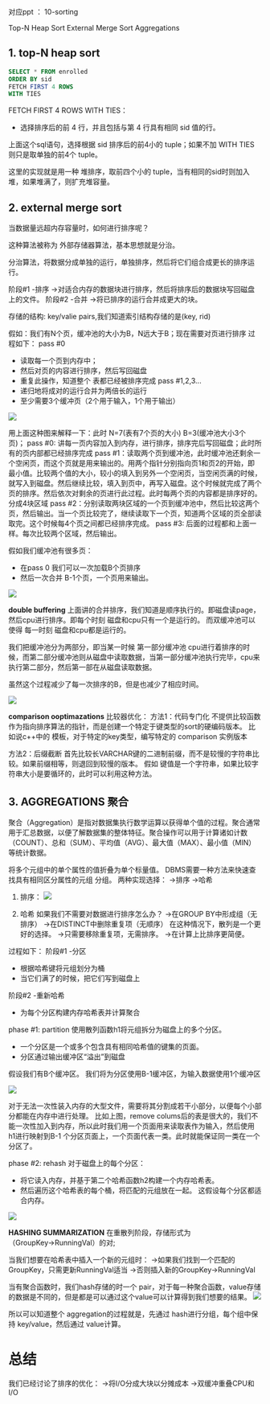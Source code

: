 对应ppt ： 10-sorting

Top-N Heap Sort
External Merge Sort
Aggregations

## 1. top-N heap sort
```sql
SELECT * FROM enrolled
ORDER BY sid
FETCH FIRST 4 ROWS
WITH TIES
```
FETCH FIRST 4 ROWS WITH TIES：
+ 选择排序后的前 4 行，并且包括与第 4 行具有相同 sid 值的行。

上面这个sql语句，选择根据 sid 排序后的前4小的 tuple；如果不加 WITH TIES 则只是取单独的前4个 tuple。

这里的实现就是用一种 堆排序，取前四个小的 tuple，当有相同的sid时则加入堆，如果堆满了，则扩充堆容量。


## 2. external merge sort

当数据量远超内存容量时，如何进行排序呢？

这种算法被称为 外部存储器算法，基本思想就是分治。

分治算法，将数据分成单独的运行，单独排序，然后将它们组合成更长的排序运行。

阶段#1 -排序
→对适合内存的数据块进行排序，然后将排序后的数据块写回磁盘上的文件。
阶段#2 -合并
→将已排序的运行合并成更大的块。

存储的结构: key/valie pairs,我们知道索引结构存储的是(key, rid)

假如：我们有N个页，缓冲池的大小为B，N远大于B；现在需要对页进行排序
过程如下：
pass #0
+ 读取每一个页到内存中；
+ 然后对页的内容进行排序，然后写回磁盘
+ 重复此操作，知道整个 表都已经被排序完成
pass #1,2,3...
+ 递归地将成对的运行合并为两倍长的运行
+ 至少需要3个缓冲页（2个用于输入，1个用于输出）

![](./图片/10_sort.png)

用上面这种图来解释一下：此时 N=7(表有7个页的大小) B=3(缓冲池大小3个页)；
pass #0: 讲每一页内容加入到内存，进行排序，排序完后写回磁盘；此时所有的页内部都已经排序完成
pass #1：读取两个页到缓冲池，此时缓冲池还剩余一个空闲页，而这个页就是用来输出的。用两个指针分别指向页1和页2的开始，即最小值。比较两个值的大小，较小的填入到另外一个空闲页，当空闲页满的时候，就写入到磁盘。然后继续比较，填入到页中，再写入磁盘。这个时候就完成了两个页的排序。然后依次对剩余的页进行此过程。此时每两个页的内容都是排序好的。分成4块区域
pass #2：分别读取两块区域的一个页到缓冲池中，然后比较这两个页，然后输出。当一个页比较完了，继续读取下一个页，知道两个区域的页全部读取完。这个时候每4个页之间都已经排序完成。
pass #3: 后面的过程都和上面一样。每次比较两个区域，然后输出。

假如我们缓冲池有很多页：
+ 在pass 0 我们可以一次加载B个页排序
+ 然后一次合并 B-1个页，一个页用来输出。

![](./图片/10_sort1.png)


**double buffering**
上面讲的合并排序，我们知道是顺序执行的。即磁盘读page，然后cpu进行排序。即每个时刻 磁盘和cpu只有一个是运行的。
而双缓冲池可以使得 每一时刻 磁盘和cpu都是运行的。

我们把缓冲池分为两部分，即当某一时候 第一部分缓冲池 cpu进行着排序的时候，而第二部分缓冲池则从磁盘中读取数据，当第一部分缓冲池执行完毕，cpu来执行第二部分，然后第一部在从磁盘读取数据。

虽然这个过程减少了每一次排序的B，但是也减少了相应时间。

![](./图片/10_sort2.png)

**comparison ooptimazations**
比较器优化：
方法1：代码专门化
不提供比较函数作为指向排序算法的指针，而是创建一个特定于键类型的sort的硬编码版本。
比如说c++中的 模板，对于特定的key类型，编写特定的 comparison 实例版本

方法2：后缀截断
首先比较长VARCHAR键的二进制前缀，而不是较慢的字符串比较。如果前缀相等，则退回到较慢的版本。
假如 键值是一个字符串，如果比较字符串大小是要循环的，此时可以利用这种方法。

## 3. AGGREGATIONS 聚合

聚合（Aggregation）是指对数据集执行数学运算以获得单个值的过程。聚合通常用于汇总数据，以便了解数据集的整体特征。聚合操作可以用于计算诸如计数（COUNT）、总和（SUM）、平均值（AVG）、最大值（MAX）、最小值（MIN）等统计数据。


将多个元组中的单个属性的值折叠为单个标量值。
DBMS需要一种方法来快速查找具有相同区分属性的元组
分组。
两种实现选择：
→排序
→哈希

1. 排序：
![](./图片/10_aggregation1.png)

2. 哈希
如果我们不需要对数据进行排序怎么办？
→在GROUP BY中形成组（无排序）
→在DISTINCT中删除重复项（无顺序）
在这种情况下，散列是一个更好的选择。
→只需要移除重复项，无需排序。
→在计算上比排序更简便。

过程如下：
阶段#1 -分区
+ 根据哈希键将元组划分为桶
+ 当它们满了的时候，把它们写到磁盘上


阶段#2 -重新哈希
+ 为每个分区构建内存哈希表并计算聚合

phase #1: partition 
使用散列函数h1将元组拆分为磁盘上的多个分区。
+ 一个分区是一个或多个包含具有相同哈希值的键集的页面。
+ 分区通过输出缓冲区“溢出”到磁盘

假设我们有B个缓冲区。
我们将为分区使用B-1缓冲区，为输入数据使用1个缓冲区

![](./图片/10_aggregation2.png)

对于无法一次性装入内存的大型文件，需要将其分割成若干小部分，以便每个小部分都能在内存中进行处理。
比如上图，remove colums后的表是很大的，我们不能一次性加入到内存，所以此时我们用一个页面用来读取表作为输入，然后使用 h1进行映射到B-1 个分区页面上，一个页面代表一类。此时就能保证同一类在一个分区了。

phase #2: rehash
对于磁盘上的每个分区：
+ 将它读入内存，并基于第二个哈希函数h2构建一个内存哈希表。
+ 然后遍历这个哈希表的每个桶，将匹配的元组放在一起。
这假设每个分区都适合内存。

![](./图片/10_aggregation3.png)


**HASHING SUMMARIZATION**
在重散列阶段，存储形式为（GroupKey→RunningVal）的对;

当我们想要在哈希表中插入一个新的元组时：
→如果我们找到一个匹配的GroupKey，只需更新RunningVal适当
→否则插入新的GroupKey→RunningVal

当有聚合函数时，我们hash存储的时一个 pair，对于每一种聚合函数，value存储的数据是不同的，但是都是可以通过这个value可以计算得到我们想要的结果。
![](./图片/10_aggregation4.png)


所以可以知道整个 aggregation的过程就是，先通过 hash进行分组，每个组中保持 key/value，然后通过 value计算。
# 总结

我们已经讨论了排序的优化：
→将I/O分成大块以分摊成本
→双缓冲重叠CPU和I/O









